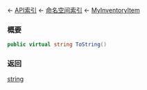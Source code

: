 ← [API索引](Api-Index) ← [命名空间索引](Namespace-Index) ← [MyInventoryItem](VRage.Game.ModAPI.Ingame.MyInventoryItem)

### 概要

```csharp
public virtual string ToString()
```

### 返回

[string](https://docs.microsoft.com/en-us/dotnet/api/System.String?view=netframework-4.6)

